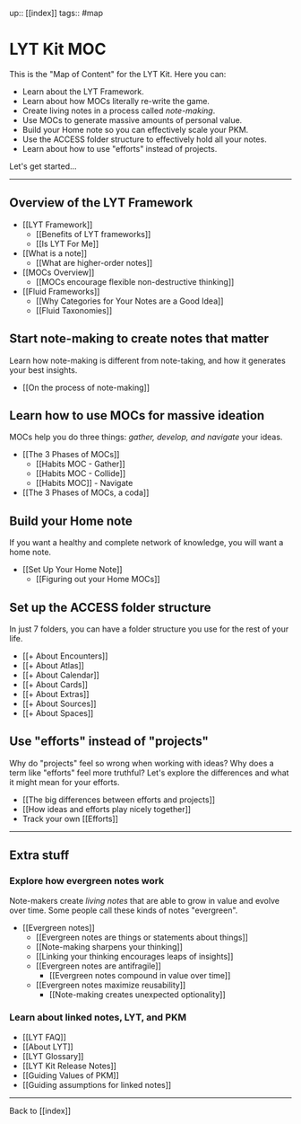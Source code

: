 up:: [[index]]
tags:: #map 

# LYT Kit MOC
This is the "Map of Content" for the LYT Kit. Here you can:

- Learn about the LYT Framework.
- Learn about how MOCs literally re-write the game.
- Create living notes in a process called *note-making*.
- Use MOCs to generate massive amounts of personal value.
- Build your Home note so you can effectively scale your PKM.
- Use the ACCESS folder structure to effectively hold all your notes.
- Learn about how to use "efforts" instead of projects.

Let's get started...

---
## Overview of the LYT Framework
- [[LYT Framework]]
	- [[Benefits of LYT frameworks]]
	- [[Is LYT For Me]]
- [[What is a note]]
	- [[What are higher-order notes]]
- [[MOCs Overview]]
	- [[MOCs encourage flexible non-destructive thinking]]
- [[Fluid Frameworks]]
	- [[Why Categories for Your Notes are a Good Idea]]
	- [[Fluid Taxonomies]]


## Start note-making to create notes that matter
Learn how note-making is different from note-taking, and how it generates your best insights.

- [[On the process of note-making]]


## Learn how to use MOCs for massive ideation
MOCs help you do three things: *gather, develop, and navigate* your ideas.

- [[The 3 Phases of MOCs]]
	- [[Habits MOC - Gather]]
	- [[Habits MOC - Collide]]
	- [[Habits MOC]] - Navigate
- [[The 3 Phases of MOCs, a coda]]


## Build your Home note
If you want a healthy and complete network of knowledge, you will want a home note.

- [[Set Up Your Home Note]]
	- [[Figuring out your Home MOCs]]


## Set up the ACCESS folder structure
In just 7 folders, you can have a folder structure you use for the rest of your life. 

- [[+ About Encounters]]
- [[+ About Atlas]]
- [[+ About Calendar]]
- [[+ About Cards]]
- [[+ About Extras]]
- [[+ About Sources]]
- [[+ About Spaces]]


## Use "efforts" instead of "projects"
Why do "projects" feel so wrong when working with ideas? Why does a term like "efforts" feel more truthful? Let's explore the differences and what it might mean for your efforts.

- [[The big differences between efforts and projects]]
- [[How ideas and efforts play nicely together]]
- Track your own [[Efforts]]


---

## Extra stuff

### Explore how evergreen notes work
Note-makers create *living notes* that are able to grow in value and evolve over time. Some people call these kinds of notes "evergreen".

- [[Evergreen notes]]
	- [[Evergreen notes are things or statements about things]]
	- [[Note-making sharpens your thinking]]
	- [[Linking your thinking encourages leaps of insights]]
	- [[Evergreen notes are antifragile]]
		- [[Evergreen notes compound in value over time]]
	- [[Evergreen notes maximize reusability]]
		- [[Note-making creates unexpected optionality]]

### Learn about linked notes, LYT, and PKM
- [[LYT FAQ]]  
- [[About LYT]]
- [[LYT Glossary]]
- [[LYT Kit Release Notes]]
- [[Guiding Values of PKM]]
- [[Guiding assumptions for linked notes]]

---

Back to [[index]]